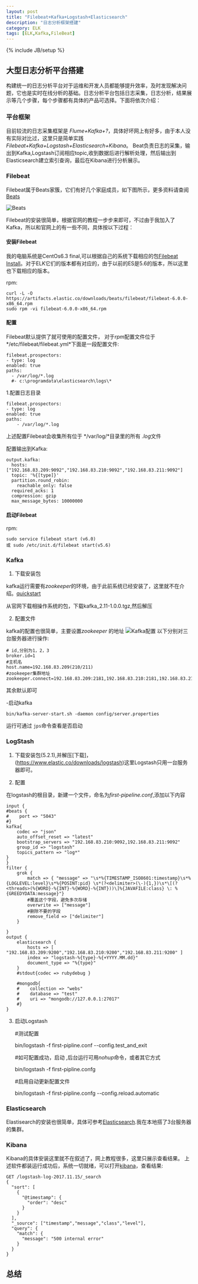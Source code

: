 ```yaml
---
layout: post
title: "Filebeat+Kafka+Logstash+Elasticsearch"
description: "日志分析框架搭建"
category: ELK
tags: [ELK,Kafka,FileBeat]
---
```

{% include JB/setup %}

## 大型日志分析平台搭建

构建统一的日志分析平台对于运维和开发人员都能够提升效率，及时发现解决问题，它也是实时在线分析的基础。日志分析平台包括日志采集，日志分析，结果展示等几个步骤，每个步骤都有具体的产品可选择。下面将依次介绍：

### 平台框架

目前较流的日志采集框架是 *Flume+Kafka+?*，具体好坏网上有好多，由于本人没有实际对比过，这里只是简单实践*Filebeat+Kafka+Logstash+Elasticsearch+Kibana*。 Beat负责日志的采集，输出到Kafka,Logstash订阅相应topic,收到数据后进行解析处理，然后输出到Elasticsearch建立索引查询，最后在Kibana进行分析展示。

### Filebeat

 Filebeat属于Beats家簇，它们有好几个家庭成员，如下图所示，更多资料请查阅[Beats](https://www.elastic.co/guide/en/beats/libbeat/current/beats-reference.html)

 ![Beats](http://oxysumjjw.bkt.clouddn.com/beats-platform.png)

Filebeat的安装很简单，根据官网的教程一步步来即可，不过由于我加入了Kafka，所以和官网上的有一些不同，具体按以下过程：

#### 安装Filebeat

我的电脑系统是CentOs6.3 final,可以根据自己的系统下载相应的包[Filebeat Install](https://www.elastic.co/guide/en/beats/filebeat/current/filebeat-installation.html)。对于ELK它们的版本都有对应的，由于以前的ES是5.6的版本，所以这里也下载相应的版本。

rpm:

    curl -L -O https://artifacts.elastic.co/downloads/beats/filebeat/filebeat-6.0.0-x86_64.rpm
    sudo rpm -vi filebeat-6.0.0-x86_64.rpm 

#### 配置

Filebeat默认提供了就可使用的配置文件， 对于*rpm*配置文件位于*/etc/filebeat/filebeat.yml*下面是一段配置文件:

    filebeat.prospectors:
    - type: log
    enabled: true
    paths:
      - /var/log/*.log
      #- c:\programdata\elasticsearch\logs\*

 1.配置日志目录

    filebeat.prospectors:
    - type: log
    enabled: true
    paths:
        - /var/log/*.log
上述配置Filebeat会收集所有位于 */var/log/*目录里的所有 *.log*文件 

配置输出到Kafka: 

    output.kafka:
      hosts:["192.168.83.209:9092","192.168.83.210:9092","192.168.83.211:9092"]
      topic: '%{[type]}'
      partition.round_robin:
        reachable_only: false
      required_acks: 1
      compression: gzip
      max_message_bytes: 10000000

#### 启动Filebeat

rpm:

    sudo service filebeat start (v6.0)
    或 sudo /etc/init.d/filebeat start(v5.6)

### Kafka

1. 下载安装包

kafka运行需要有*zookeeper*的环境，由于此前系统已经安装了，这里就不在介绍。[quickstart](https://kafka.apache.org/quickstart)

从官网下载相操作系统的包，下载kafka_2.11-1.0.0.tgz,然后解压

2. 配置文件

kafka的配置也很简单，主要设置*zookeeper* 的地址 ![Kafka配置](http://oxysumjjw.bkt.clouddn.com/%E5%BE%AE%E4%BF%A1%E5%9B%BE%E7%89%87_20171121112442.png)
以下分别对三台服务器进行操作:

    # id,分别为1，2，3
    broker.id=1
    #主机名
    host.name=192.168.83.209(210/211)
    #zookeeper集群地址
    zookeeper.connect=192.168.83.209:2181,192.168.83.210:2181,192.168.83.211:2181

其余默认即可

-启动kafka

    bin/kafka-server-start.sh -daemon config/server.properties 

运行可通过 `jps`命令查看是否启动

### LogStash

1. 下载安装包(5.2.1),并解压[下载]，(https://www.elastic.co/downloads/logstash)这里Logstash只用一台服务器即可。

2. 配置

在logstash的根目录，新建一个文件，命名为*first-pipeline.conf*,添加以下内容

    input {
    #beats {
    #    port => "5043"
    #}
    kafka{
        codec => "json"
        auto_offset_reset => "latest"
        bootstrap_servers => "192.168.83.210:9092,192.168.83.211:9092"
        group_id => "logstash"
        topics_pattern => "log*"
    }
    }
    filter {
        grok {
            match => { "message" => "\s*%{TIMESTAMP_ISO8601:timestamp}\s*%{LOGLEVEL:level}\s*%{POSINT:pid} \s*(?<delimiter>(\-){1,})\s*\[(?<threads>(%{WORD}-%{INT}-%{WORD}-%{INT}))\]%{JAVAFILE:class} \: %{GREEDYDATA:message}"}
            #覆盖这个字段，避免多次存储
            overwrite => ["message"]
            #删除不要的字段
            remove_field => ["delimiter"]
        }

    }
    output {
        elasticsearch {
            hosts => [ "192.168.83.209:9200","192.168.83.210:9200","192.168.83.211:9200" ]
            index => "logstash-%{type}-%{+YYYY.MM.dd}"
            document_type => "%{type}"
        }
        #stdout{codec => rubydebug }

        #mongodb{
        #    collection => "webs"
        #    database => "test"
        #    uri => "mongodb://127.0.0.1:27017"
        #}
    }

3. 启动Logstash

    #测试配置

    bin/logstash -f first-pipline.conf --config.test_and_exit

    #如可配置成功，启动 ,后台运行可用*nohup*命令，或者其它方式

    bin/logstash -f first-pipline.confg 

    #启用自动更新配置文件
    
    bin/logstash -f first-pipline.confg  --config.reload.automatic

### Elasticsearch

Elastisearch的安装也很简单，具体可参考[Elasticsearch](https://www.elastic.co/guide/en/elasticsearch/reference/current/index.html).我在本地搭了3台服务器的集群。

### Kibana

Kibana的具体安装这里就不在叙述了，网上教程很多，这里只展示查看结果。 上述软件都装运行成功后，系统一切就绪，可以打开[kibana](http://127.0.0.1:5601)，查看结果:

    GET /logstash-log-2017.11.15/_search
    {
      "sort": [
        {
          "@timestamp": {
            "order": "desc"
          }
        }
      ], 
      "_source": ["timestamp","message","class","level"],
      "query": {
        "match": {
          "message": "500 internal error"
        }
      }
    }

## 总结